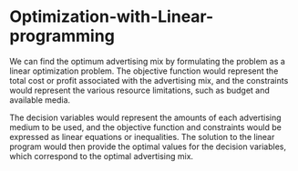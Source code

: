 # Optimization-with-Linear-programming


We can find the optimum advertising mix by formulating the problem as a linear optimization problem. The objective function would represent the total cost or profit associated with the advertising mix, and the constraints would represent the various resource limitations, such as budget and available media.

The decision variables would represent the amounts of each advertising medium to be used, and the objective function and constraints would be expressed as linear equations or inequalities. The solution to the linear program would then provide the optimal values for the decision variables, which correspond to the optimal advertising mix.
